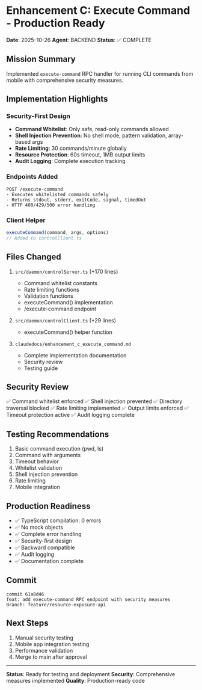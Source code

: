 # Enhancement C: Execute Command - Production Ready

**Date**: 2025-10-26
**Agent**: BACKEND
**Status**: ✅ COMPLETE

## Mission Summary
Implemented `execute-command` RPC handler for running CLI commands from mobile with comprehensive security measures.

## Implementation Highlights

### Security-First Design
- **Command Whitelist**: Only safe, read-only commands allowed
- **Shell Injection Prevention**: No shell mode, pattern validation, array-based args
- **Rate Limiting**: 30 commands/minute globally
- **Resource Protection**: 60s timeout, 1MB output limits
- **Audit Logging**: Complete execution tracking

### Endpoints Added
```
POST /execute-command
- Executes whitelisted commands safely
- Returns stdout, stderr, exitCode, signal, timedOut
- HTTP 400/429/500 error handling
```

### Client Helper
```typescript
executeCommand(command, args, options)
// Added to controlClient.ts
```

## Files Changed
1. `src/daemon/controlServer.ts` (+170 lines)
   - Command whitelist constants
   - Rate limiting functions
   - Validation functions
   - executeCommand() implementation
   - /execute-command endpoint

2. `src/daemon/controlClient.ts` (+29 lines)
   - executeCommand() helper function

3. `claudedocs/enhancement_c_execute_command.md`
   - Complete implementation documentation
   - Security review
   - Testing guide

## Security Review
✅ Command whitelist enforced
✅ Shell injection prevented
✅ Directory traversal blocked
✅ Rate limiting implemented
✅ Output limits enforced
✅ Timeout protection active
✅ Audit logging complete

## Testing Recommendations
1. Basic command execution (pwd, ls)
2. Command with arguments
3. Timeout behavior
4. Whitelist validation
5. Shell injection prevention
6. Rate limiting
7. Mobile integration

## Production Readiness
- ✅ TypeScript compilation: 0 errors
- ✅ No mock objects
- ✅ Complete error handling
- ✅ Security-first design
- ✅ Backward compatible
- ✅ Audit logging
- ✅ Documentation complete

## Commit
```
commit 61a8d46
feat: add execute-command RPC endpoint with security measures
Branch: feature/resource-exposure-api
```

## Next Steps
1. Manual security testing
2. Mobile app integration testing
3. Performance validation
4. Merge to main after approval

---
**Status**: Ready for testing and deployment
**Security**: Comprehensive measures implemented
**Quality**: Production-ready code
